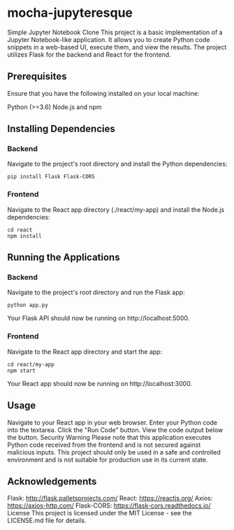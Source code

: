 # mocha-jupyteresque

Simple Jupyter Notebook Clone
This project is a basic implementation of a Jupyter Notebook-like application. It allows you to create Python code snippets in a web-based UI, execute them, and view the results. The project utilizes Flask for the backend and React for the frontend.

## Prerequisites
Ensure that you have the following installed on your local machine:

Python (>=3.6)
Node.js and npm

## Installing Dependencies
### Backend

Navigate to the project's root directory and install the Python dependencies:

```
pip install Flask Flask-CORS
```

### Frontend
Navigate to the React app directory (./react/my-app) and install the Node.js dependencies:

```
cd react
npm install
```

## Running the Applications
### Backend

Navigate to the project's root directory and run the Flask app:

```
python app.py
```
Your Flask API should now be running on http://localhost:5000.

### Frontend
Navigate to the React app directory and start the app:

```
cd react/my-app
npm start
```

Your React app should now be running on http://localhost:3000.

## Usage
Navigate to your React app in your web browser.
Enter your Python code into the textarea.
Click the "Run Code" button.
View the code output below the button.
Security Warning
Please note that this application executes Python code received from the frontend and is not secured against malicious inputs. This project should only be used in a safe and controlled environment and is not suitable for production use in its current state.

## Acknowledgements
Flask: http://flask.palletsprojects.com/
React: https://reactjs.org/
Axios: https://axios-http.com/
Flask-CORS: https://flask-cors.readthedocs.io/
License
This project is licensed under the MIT License - see the LICENSE.md file for details.
